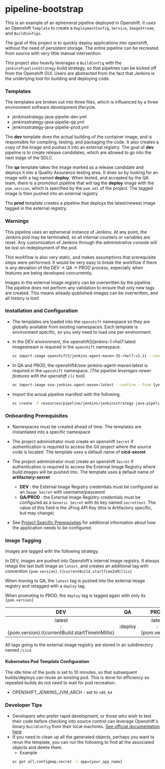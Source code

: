 # pipeline-bootstrap

This is an example of an ephemeral pipeline deployed in Openshift.  It uses an Openshift `Template` to create a `DeploymentConfig`, `Service`, `ImageStream`, and `BuildConfigs`.

The goal of this project is to quickly deploy applications into openshift, without the need of persistent storage.  The entire pipeline can be recreated from source with very little manual intervention.

This project also heavily leverages a `BuildConfig` with the `jenkinsPipelineStrategy` build strategy, so that pipelines can be kicked off from the Openshift GUI.  Users are abstracted from the fact that Jenkins is the underlying tool for building and deploying code.

### Templates
The templates are broken out into three files, which is influenced by a three environment software development lifecycle.

- jenkinsstrategy-java-pipelie-dev.yml
- jenkinsstrategy-java-pipelie-qa.yml
- jenkinsstrategy-java-pipelie-prod.yml

The **dev** template does the actual building of the container image, and is responsible for compiling, testing, and packaging the code.  It also creates a copy of the image and pushes it into an external registry.  The goal of **dev** pipeline is to create release candidates, which are allowed to go into the next stage of the SDLC.

The **qa** template takes the image marked as a release candidate and deploys it into a Quality Assurance testing area.  It does so by looking for an image with a tag named **deploy**.  When tested, and accepted by the QA team, there is a promotion pipeline that will tag the **deploy** image with the `pom.version`, which is specified by the `pom.xml` of the project.  The tagged image is then pushed into an external registry

The **prod** template creates a pipeline that deploys the latest/newest image tagged in the external registry.

### Warnings

This pipeline uses an ephemeral instance of Jenkins.  At any point, the Jenkins pod may be terminated, so all internal counters or variables are reset.  Any customization of Jenkins through the administrative console will be lost on redeployment of the pod.

This workflow is also very static, and makes assumptions that prerequisite steps were performed.  It would be very easy to break the workflow if there is any deviation of the DEV -> QA -> PROD process, especially when features are being developed concurrently.

Images in the external image registry can be overwritten by the pipeline.  The pipeline does not perform any validation to ensure that only new tags are created.  This means already-published-images can be overwritten, and all history is lost!

### Installation and Configuration

- The templates are loaded into the `openshift` namespace so they are globally available from existing namespaces.  Each template is environment specific, so you only need to load one per environment.

- In the DEV environment, the openshift3/jenkins-1-rhel7:latest imagestream is required in the `openshift` namespace.
  ```bash
  oc import-image openshift3/jenkins-agent-maven-35-rhel7:v3.11 --confirm --from {your_registry}/openshift3/jenkins-agent-maven-35-rhel7:v3.11 -n openshift
  ```

- In QA and PROD, the openshift4/ose-jenkins-agent-maven:latest is required in the `openshift` namespace. *(The pipeline leverages newer features with the openshift `cli` tool)*   
  ```bash
  oc import-image ose-jenkins-agent-maven:latest --confirm --from {your_registry}/openshift4/ose-jenkins-agent-maven:latest -n openshift
  ```

- Import the actual pipeline manifest with the following.
  ```bash
  oc create -f resources/pipeline/jenkins/jenkinsstrategy-java-pipeline-{dev,qa,prod}.yml -n openshift
  ```

### Onboarding Prerequisites

- Namespaces must be created ahead of time. The templates are instantiated into a specific namespace

- The project administrator must create an openshift `Secret` if authentication is required to access the Git project where the source code is located.  The template uses a default name of **cicd-secret**

- The project administrator must create an openshift `Secret` if authentication is required to access the External Image Registry where build images will be pushed into.  The template uses a default name of **artifactory-secret**

  - **DEV** : the External Image Registry credentials must be configured as an `Image Secret` with username/password
  - **QA/PROD** : the External Image Registry credentials must be configured as a `Generic Secret` with its key named `secrettext`.  The value of this field is the JFrog API Key (this is Artifactory specific, but may change)

- See [Project Specific Prerequisites](README_APPS.md) for additional information about how the application needs to be configured.

### Image Tagging

Images are tagged with the following strategy.

In DEV, images are pushed into Openshift's internal image registry.  It always retags the last built image as `latest`, and creates an additional tag with convention `{pom.version}.t{currentBuild.startTimeInMillis}`

When moving to QA, the `latest` tag is pushed into the external image registry and retagged with a `deploy` tag.

When promoting to PROD, the `deploy` tag is tagged again with only its `{pom.version}`

| DEV  | QA | PROD  |
|:-:|:-:|:-:|
| :latest <br/> :{pom.version}.t{currentBuild.startTimeInMillis}  | :deploy  | :latest <br/> :{pom.version}  |

All tags going to the external image registry are stored in an subdirectory named `/cicd`

#### Kubernetes Pod Template Configuration
The idle time of the pods is set to 10 minutes, so that subsequent builds/deploys can reuse an existing pod.  This is done for efficiency so repeated builds do not need to wait for pod recreation.

- OPENSHIFT_JENKINS_JVM_ARCH - set to `x86_64`


### Developer Tips
- Developers who prefer rapid development, or those who wish to test their code before checking into source control can leverage Openshift's binary `BuildConfig` from their local machines.  [See official documentation here](https://docs.openshift.com/container-platform/3.11/dev_guide/dev_tutorials/binary_builds.html)
- If you need to clean up all the generated objects, perhaps you want to rerun the template, you can run the following to find all the associated objects and delete them.
    - Example
    ```bash
    oc get all,configmap,secret -l app={your_app_name}
    ```
